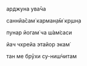 арджуна ува̄ча

саннйа̄сам̇ карман̣а̄м̇ кр̣шн̣а

пунар йогам̇ ча ш́ам̇саси

йач чхрейа этайор экам̇

тан ме брӯхи су-ниш́читам